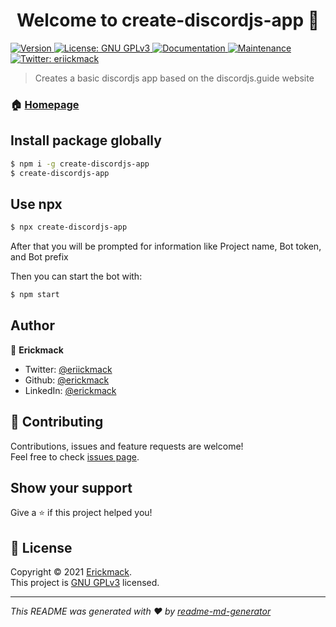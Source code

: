 <h1 align="center">Welcome to create-discordjs-app 👋</h1>
<p>
  <a href="https://www.npmjs.com/package/create-discordjs-app" target="_blank">
    <img alt="Version" src="https://img.shields.io/npm/v/create-discordjs-app.svg?style=flat-square&logo=npm">
  </a>
  
  <a href="https://github.com/erickmack/create-discordjs-app/blob/main/LICENSE" target="_blank">
    <img alt="License: GNU GPLv3" src="https://img.shields.io/github/license/erickmack/create-discordjs-app?style=flat-square" />
  </a>
  <a href="https://github.com/erickmack/create-discordjs-app#readme" target="_blank">
    <img alt="Documentation" src="https://img.shields.io/badge/documentation-yes-brightgreen.svg?style=flat-square" />
  </a>
  <a href="https://github.com/erickmack/create-discordjs-app/graphs/commit-activity" target="_blank">
    <img alt="Maintenance" src="https://img.shields.io/badge/Maintained%3F-yes-green.svg?style=flat-square" />
  </a>
  <a href="https://twitter.com/eriickmack" target="_blank">
    <img alt="Twitter: eriickmack" src="https://img.shields.io/twitter/follow/eriickmack.svg?style=flat-square&logo=twitter" />
  </a>
</p>

> Creates a basic discordjs app based on the discordjs.guide website

### 🏠 [Homepage](https://github.com/erickmack/create-discordjs-app#readme)

## Install package globally

```sh
$ npm i -g create-discordjs-app
$ create-discordjs-app
```
## Use npx

```sh
$ npx create-discordjs-app
```

After that you will be prompted for information like Project name, Bot token, and Bot prefix

Then you can start the bot with:

```sh
$ npm start
```

## Author

👤 **Erickmack**

* Twitter: [@eriickmack](https://twitter.com/eriickmack)
* Github: [@erickmack](https://github.com/erickmack)
* LinkedIn: [@erickmack](https://linkedin.com/in/erickmack)

## 🤝 Contributing

Contributions, issues and feature requests are welcome!<br />Feel free to check [issues page](https://github.com/erickmack/create-discordjs-app/issues). 

## Show your support

Give a ⭐️ if this project helped you!

## 📝 License

Copyright © 2021 [Erickmack](https://github.com/erickmack).<br />
This project is [GNU GPLv3](https://github.com/erickmack/create-discordjs-app/blob/main/LICENSE) licensed.

***
_This README was generated with ❤️ by [readme-md-generator](https://github.com/kefranabg/readme-md-generator)_